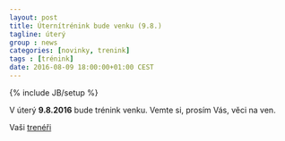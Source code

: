 ```yaml
---
layout: post
title: Úternítrénink bude venku (9.8.)
tagline: úterý
group : news
categories: [novinky, trenink]
tags : [trénink]
date: 2016-08-09 18:00:00+01:00 CEST
---
```

{% include JB/setup %}

V úterý **9.8.2016** bude trénink venku. Vemte si, prosím Vás, věci na ven. 

Vaši [trenéři][1]

[1]: http://taekwondo-strancice.cz/treneri/
